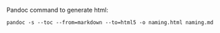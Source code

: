 Pandoc command to generate html:

`pandoc -s --toc --from=markdown --to=html5 -o naming.html naming.md`
